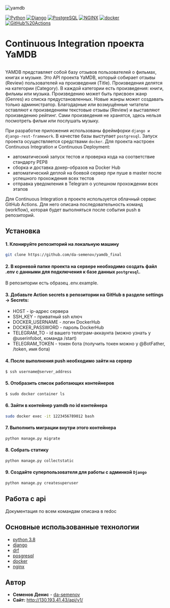 ![yamdb](https://github.com/da-semenov/yamdb_final/workflows/yamdb/badge.svg?branch=master)

[![Python](https://img.shields.io/badge/-Python-464646??style=flat-square&logo=Python)](https://www.python.org/)
[![Django](https://img.shields.io/badge/-Django-464646??style=flat-square&logo=Django)](https://www.djangoproject.com/)
[![PostgreSQL](https://img.shields.io/badge/-PostgreSQL-464646??style=flat-square&logo=PostgreSQL)](https://www.postgresql.org/)
[![NGINX](https://img.shields.io/badge/-NGINX-464646??style=flat-square&logo=NGINX)](https://nginx.org/ru/)
[![docker](https://img.shields.io/badge/-Docker-464646??style=flat-square&logo=docker)](https://www.docker.com/)
[![GitHub%20Actions](https://img.shields.io/badge/-GitHub%20Actions-464646??style=flat-square&logo=GitHub%20actions)](https://github.com/features/actions)

# Continuous Integration проекта YaMDB
## 
YAMDB представляет собой базу отзывов пользователей о фильмах, книгах и музыке. Это API проекта YaMDB, который собирает отзывы (Review) пользователей на произведения (Title). Произведения делятся на категории (Category). В каждой категории есть произведения: книги, фильмы или музыка. Произведению может быть присвоен жанр (Genres) из списка предустановленных. Новые жанры может создавать только администратор. Благодарные или возмущённые читатели оставляют к произведениям текстовые отзывы (Review) и выставляют произведению рейтинг. Сами произведения не хранятся, здесь нельзя посмотреть фильм или послушать музыку.

При разработке приложения использованы фреймфорки ```django и django-rest-framework```. В качестве базы выступает ```postgresql```.
Запуск проекта осуществляется средствами ```docker```. 
Для проекта настроен Continuous Integration и Continuous Deployment:
* автоматический запуск тестов и проверка кода на соответствие стандарту PEP8
* сборка и доставка докер-образов на Docker Hub
* автоматический деплой на боевой сервер при пуше в master после успешного прохождения всех тестов
* отправка уведомления в Telegram о успешном прохождении всех этапов

Для Continuous Integration в проекте используется облачный сервис GitHub Actions. Для него описана последовательность команд (workflow), которая будет выполняться после события push в репозиторий.

## Установка

#### 1. Клонируйте репозиторий на локальную машину
```bash
git clone https://github.com/da-semenov/yamdb_final
```

#### 2. В корневой папке проекта на сервере необходимо создать файл .env с данными для подключения к базе данных ```postgresql```.
В репозитории есть образец .env.example.


#### 3. Добавьте Action secrets в репозитории на GitHub в разделе settings -> Secrets:
* HOST - ip-адрес сервера
* SSH_KEY - приватный ssh ключ
* DOCKER_USERNAME - логин DockerHub
* DOCKER_PASSWORD - пароль DockerHub
* TELEGRAM_TO - id вашего телеграм-аккаунта (можно узнать у @userinfobot, команда /start)
* TELEGRAM_TOKEN - токен бота (получить токен можно у @BotFather, /token, имя бота)


#### 4. После выполнения push необходимо зайти на сервер
```bash
$ ssh username@server_address
```

#### 5. Отобразить список работающих контейнеров
```bash
$ sudo docker container ls
```

#### 6. Зайти в контейнер yamdb по id контейнера
```bash
sudo docker exec -it 1223456789012 bash
```

#### 7. Выполнить миграции внутри этого контейнера
```bash
python manage.py migrate
```

#### 8. Собрать статику
```bash
python manage.py collectstatic
```

#### 9. Создайте суперпользователя для работы с админкой ```Django```
```bash
python manage.py createsuperuser
```

## Работа с api
Документация по всем командам описана в redoc

## Основные использованные технологии
* [python 3.8](https://www.python.org/)
* [django](https://www.djangoproject.com/)
* [drf](https://www.django-rest-framework.org/)
* [posgresql](https://www.postgresql.org/)
* [docker](https://www.docker.com/)
* [nginx](https://nginx.org/)

## Автор

* **Семенов Денис** - [da-semenov](https://github.com/da-semenov)
* **Сайт:** http://130.193.41.43/api/v1/
